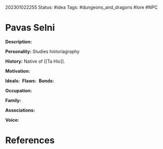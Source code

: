 202301022255
Status: #idea
Tags: #dungeons_and_dragons #lore #NPC 

# Pavas Selni
**Description:** 

**Personality:** Studies historiagraphy

**History:** Native of [[Ta Hio]].

**Motivation:** 

**Ideals:** 
**Flaws:** 
**Bonds:** 

**Occupation:** 

**Family:** 

**Associations:** 

**Voice:** 



# References